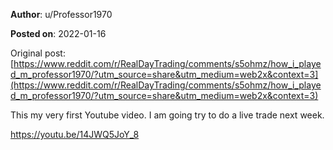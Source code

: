 **Author**: u/Professor1970

**Posted on**: 2022-01-16

Original post: [https://www.reddit.com/r/RealDayTrading/comments/s5ohmz/how_i_played_m_professor1970/?utm_source=share&utm_medium=web2x&context=3](https://www.reddit.com/r/RealDayTrading/comments/s5ohmz/how_i_played_m_professor1970/?utm_source=share&utm_medium=web2x&context=3)

This my very first Youtube video.  I am going try to do a live trade next week. 

https://youtu.be/14JWQ5JoY_8